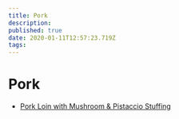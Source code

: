 ```yaml
---
title: Pork
description: 
published: true
date: 2020-01-11T12:57:23.719Z
tags: 
---
```


# Pork
+ [Pork Loin with Mushroom & Pistaccio Stuffing](Pork-Loin-with-Mushroom-and-Pistaccio-Stuffing)